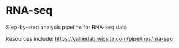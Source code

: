 # RNA-seq
Step-by-step analysis pipeline for RNA-seq data

Resources include: <https://vallierlab.wixsite.com/pipelines/rna-seq>